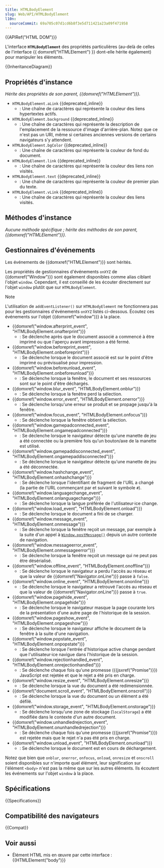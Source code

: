 ```yaml
---
title: HTMLBodyElement
slug: Web/API/HTMLBodyElement
l10n:
  sourceCommit: 69a705c07d1cd6b8f3e5d711421a23a09f471958
---
```


{{APIRef("HTML DOM")}}

L'interface **`HTMLBodyElement`** des propriétés particulières (au-delà de celles de l'interface {{ domxref("HTMLElement") }} dont-elle hérite également) pour manipuler les éléments.

{{InheritanceDiagram}}

## Propriétés d'instance

_Hérite des propriétés de son parent, {{domxref("HTMLElement")}}._

- `HTMLBodyElement.aLink` {{deprecated_inline}}
  - : Une chaîne de caractères qui représente la couleur des liens hypertextes actifs.
- `HTMLBodyElement.background` {{deprecated_inline}}
  - : Une chaîne de caractères qui représente la description de l'emplacement de la ressource d'image d'arrière-plan. Notez que ce n'est pas un URI, même si certaines anciennes versions de certains navigateurs s'y attendent.
- `HTMLBodyElement.bgColor` {{deprecated_inline}}
  - : Une chaîne de caractères qui représente la couleur de fond du document.
- `HTMLBodyElement.link` {{deprecated_inline}}
  - : Une chaîne de caractères qui représente la couleur des liens non visités.
- `HTMLBodyElement.text` {{deprecated_inline}}
  - : Une chaîne de caractères qui représente la couleur de premier plan du texte.
- `HTMLBodyElement.vLink` {{deprecated_inline}}
  - : Une chaîne de caractères qui représente la couleur des liens visités.

## Méthodes d'instance

_Aucune méthode spécifique&nbsp;; hérite des méthodes de son parent, {{domxref("HTMLElement")}}._

## Gestionnaires d'événements

Les événements de {{domxref("HTMLElement")}} sont hérités.

Les propriétés de gestionnaires d'événements `onXYZ` de {{domxref("Window")}} sont également disponibles comme alias ciblant l'objet `window`. Cependant, il est conseillé de les écouter directement sur l'objet `window` plutôt que sur `HTMLBodyElement`.

> [!NOTE]
> L'utilisation de `addEventListener()` sur `HTMLBodyElement` ne fonctionnera pas pour les gestionnaires d'événements `onXYZ` listés ci-dessous. Écoutez ces événements sur l'objet {{domxref("window")}} à la place.

- {{domxref("window.afterprint_event", "HTMLBodyElement.onafterprint")}}
  - : Se déclenche après que le document associé a commencé à être imprimé ou que l'aperçu avant impression a été fermé.
- {{domxref("window.beforeprint_event", "HTMLBodyElement.onbeforeprint")}}
  - : Se déclenche lorsque le document associé est sur le point d'être imprimé ou prévisualisé pour impression.
- {{domxref("window.beforeunload_event", "HTMLBodyElement.onbeforeunload")}}
  - : Se déclenche lorsque la fenêtre, le document et ses ressources sont sur le point d'être déchargés.
- {{domxref("window.blur_event", "HTMLBodyElement.onblur")}}
  - : Se déclenche lorsque la fenêtre perd la sélection.
- {{domxref("window.error_event", "HTMLBodyElement.onerror")}}
  - : Se déclenche lorsqu'une erreur se produit et se propage jusqu'à la fenêtre.
- {{domxref("window.focus_event", "HTMLBodyElement.onfocus")}}
  - : Se déclenche lorsque la fenêtre obtient la sélection.
- {{domxref("window.gamepadconnected_event", "HTMLBodyElement.ongamepadconnected")}}
  - : Se déclenche lorsque le navigateur détecte qu'une manette de jeu a été connectée ou la première fois qu'un bouton/axe de la manette est utilisé.
- {{domxref("window.gamepaddisconnected_event", "HTMLBodyElement.ongamepaddisconnected")}}
  - : Se déclenche lorsque le navigateur détecte qu'une manette de jeu a été déconnectée.
- {{domxref("window.hashchange_event", "HTMLBodyElement.onhashchange")}}
  - : Se déclenche lorsque l'identifiant de fragment de l'URL a changé (la partie de l'URL commençant par et suivant le symbole `#`).
- {{domxref("window.languagechange_event", "HTMLBodyElement.onlanguagechange")}}
  - : Se déclenche lorsque la langue préférée de l'utilisateur·ice change.
- {{domxref("window.load_event", "HTMLBodyElement.onload")}}
  - : Se déclenche lorsque le document a fini de se charger.
- {{domxref("window.message_event", "HTMLBodyElement.onmessage")}}
  - : Se déclenche lorsque la fenêtre reçoit un message, par exemple à la suite d'un appel à [`Window.postMessage()`](/fr/docs/Web/API/Window/postMessage) depuis un autre contexte de navigation.
- {{domxref("window.messageerror_event", "HTMLBodyElement.onmessageerror")}}
  - : Se déclenche lorsque la fenêtre reçoit un message qui ne peut pas être désérialisé.
- {{domxref("window.offline_event", "HTMLBodyElement.onoffline")}}
  - : Se déclenche lorsque le navigateur a perdu l'accès au réseau et que la valeur de {{domxref("Navigator.onLine")}} passe à `false`.
- {{domxref("window.online_event", "HTMLBodyElement.ononline")}}
  - : Se déclenche lorsque le navigateur a retrouvé l'accès au réseau et que la valeur de {{domxref("Navigator.onLine")}} passe à `true`.
- {{domxref("window.pagehide_event", "HTMLBodyElement.onpagehide")}}
  - : Se déclenche lorsque le navigateur masque la page courante lors de la présentation d'une autre page de l'historique de la session.
- {{domxref("window.pageshow_event", "HTMLBodyElement.onpageshow")}}
  - : Se déclenche lorsque le navigateur affiche le document de la fenêtre à la suite d'une navigation.
- {{domxref("window.popstate_event", "HTMLBodyElement.onpopstate")}}
  - : Se déclenche lorsque l'entrée d'historique active change pendant que l'utilisateur·ice navigue dans l'historique de la session.
- {{domxref("window.rejectionhandled_event", "HTMLBodyElement.onrejectionhandled")}}
  - : Se déclenche chaque fois qu'une promesse ({{jsxref("Promise")}}) JavaScript est rejetée et que le rejet a été pris en charge.
- {{domxref("window.resize_event", "HTMLBodyElement.onresize")}}
  - : Se déclenche lorsque la vue du document a été redimensionnée.
- {{domxref("document.scroll_event", "HTMLBodyElement.onscroll")}}
  - : Se déclenche lorsque la vue du document ou un élément a été défilé.
- {{domxref("window.storage_event", "HTMLBodyElement.onstorage")}}
  - : Se déclenche lorsqu'une zone de stockage (`localStorage`) a été modifiée dans le contexte d'un autre document.
- {{domxref("window.unhandledrejection_event", "HTMLBodyElement.onunhandledrejection")}}
  - : Se déclenche chaque fois qu'une promesse ({{jsxref("Promise")}}) est rejetée mais que le rejet n'a pas été pris en charge.
- {{domxref("window.unload_event", "HTMLBodyElement.onunload")}}
  - : Se déclenche lorsque le document est en cours de déchargement.

Notez que bien que `onblur`, `onerror`, `onfocus`, `onload`, `onresize` et `onscroll` soient disponibles sur n'importe quel élément, leur signification sur l'élément `<body>` n'est pas la même que sur les autres éléments. Ils écoutent les événements sur l'objet `window` à la place.

## Spécifications

{{Specifications}}

## Compatibilité des navigateurs

{{Compat}}

## Voir aussi

- Élément HTML mis en œuvre par cette interface&nbsp;: {{HTMLElement("body")}}
